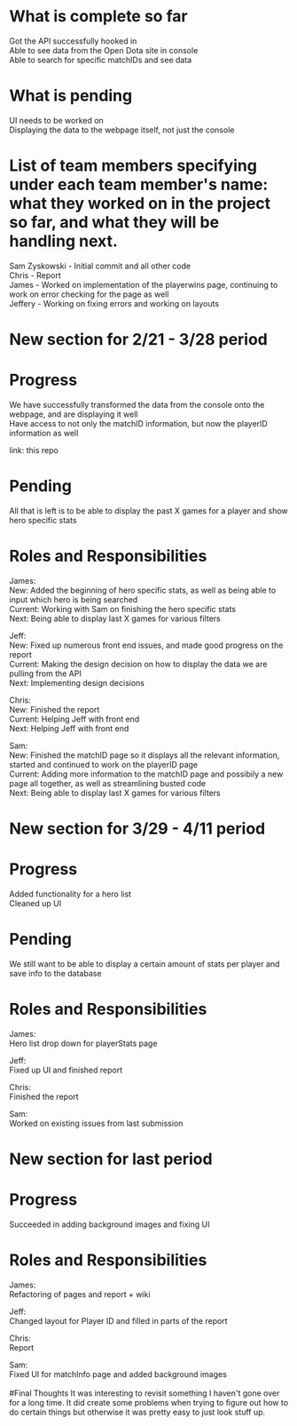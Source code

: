 # What is complete so far

Got the API successfully hooked in <br/>
Able to see data from the Open Dota site in console <br/>
Able to search for specific matchIDs and see data <br/>

# What is pending

UI needs to be worked on <br/>
Displaying the data to the webpage itself, not just the console <br/>

# List of team members specifying under each team member's name: what they worked on in the project so far, and what they will be handling next.

Sam Zyskowski - Initial commit and all other code  <br/>
Chris - Report <br/>
James - Worked on implementation of the playerwins page, continuing to work on error checking for the page as well <br/>
Jeffery - Working on fixing errors and working on layouts<br/>



# New section for 2/21 - 3/28 period 

# Progress 

We have successfully transformed the data from the console onto the webpage, and are displaying it well <br/>
Have access to not only the matchID information, but now the playerID information as well <br/>

link: this repo <br/>

# Pending

All that is left is to be able to display the past X games for a player and show hero specific stats <br/>

# Roles and Responsibilities

James:  <br/>
 New: Added the beginning of hero specific stats, as well as being able to input which hero is being searched  <br/>
 Current: Working with Sam on finishing the hero specific stats <br/>
 Next: Being able to display last X games for various filters <br/>
 
 
 
Jeff:   <br/>
  New: Fixed up numerous front end issues, and made good progress on the report <br/>
  Current: Making the design decision on how to display the data we are pulling from the API <br/>
  Next: Implementing design decisions <br/>
  
Chris:  <br/>
  New: Finished the report <br/>
  Current: Helping Jeff with front end <br/>
  Next: Helping Jeff with front end <br/>
  
Sam: <br/>
  New: Finished the matchID page so it displays all the relevant information, started and continued to work on the playerID page <br/>
  Current: Adding more information to the matchID page and possibily a new page all together, as well as streamlining busted code <br/>
  Next: Being able to display last X games for various filters <br/>
  
  
# New section for 3/29 - 4/11 period 

# Progress 

Added functionality for a hero list <br/>
Cleaned up UI <br/>

# Pending

We still want to be able to display a certain amount of stats per player and save info to the database <br/>

# Roles and Responsibilities

James:  <br/>
 Hero list drop down for playerStats page <br/>
 
Jeff:   <br/>
  Fixed up UI and finished report <br/>
  
Chris:  <br/>
  Finished the report <br/>
  
Sam: <br/>
  Worked on existing issues from last submission <br/>
  
  
  # New section for last period

# Progress 

Succeeded in adding background images and fixing UI

# Roles and Responsibilities

James:  <br/>
Refactoring of pages and report + wiki
  <br/>
 
Jeff:   <br/>
Changed layout for Player ID and filled in parts of the report<br/>
  
Chris:  <br/> Report
  <br/>
  
Sam: <br/>
  Fixed UI for matchInfo page and added background images <br/>
  </br>
#Final Thoughts
It was interesting to revisit something I haven't gone over for a long time. It did create some problems when trying to figure out how to do certain things but otherwise it was pretty easy to just look stuff up.
  



